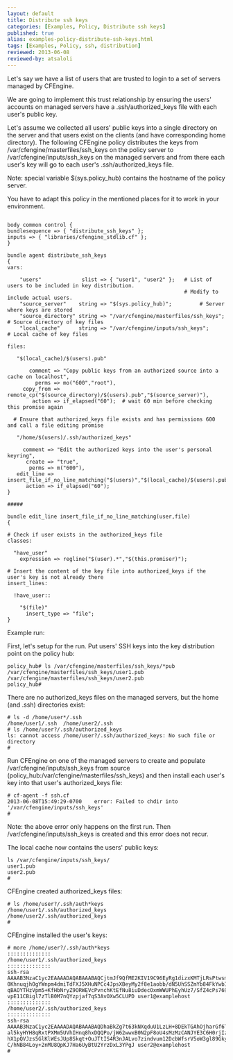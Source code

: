 ```yaml
---
layout: default
title: Distribute ssh keys
categories: [Examples, Policy, Distribute ssh keys]
published: true
alias: examples-policy-distribute-ssh-keys.html
tags: [Examples, Policy, ssh, distribution]
reviewed: 2013-06-08
reviewed-by: atsaloli
---
```


Let's say we have a list of users that are trusted
to login to a set of servers managed by CFEngine.

We are going to implement this trust relationship
by ensuring the users' accounts on managed servers
have a .ssh/authorized_keys file with each user's
public key.

Let's assume we collected all users' public keys
into a single directory on the server and that
users exist on the clients (and have corresponding
home directory).  The following CFEngine policy
distributes the keys from /var/cfengine/masterfiles/ssh_keys
on the policy server to /var/cfengine/inputs/ssh_keys
on the managed servers and from there each user's
key will go to each user's .ssh/authorized_keys file.

Note: special variable $(sys.policy_hub) contains
the hostname of the policy server.


You have to adapt this policy in the mentioned places for it to work in your environment.

```cf3

body common control {
bundlesequence => { "distribute_ssh_keys" };
inputs => { "libraries/cfengine_stdlib.cf" };
}

bundle agent distribute_ssh_keys
{
vars:

    "users"             slist => { "user1", "user2" };   # List of users to be included in key distribution.
                                                         # Modify to include actual users.
    "source_server"    string => "$(sys.policy_hub)";         # Server where keys are stored
    "source_directory" string => "/var/cfengine/masterfiles/ssh_keys"; # Source directory of key files
    "local_cache"      string => "/var/cfengine/inputs/ssh_keys";      # Local cache of key files

files:

   "$(local_cache)/$(users).pub"

       comment => "Copy public keys from an authorized source into a cache on localhost",
         perms => mo("600","root"),
     copy_from => remote_cp("$(source_directory)/$(users).pub","$(source_server)"),
        action => if_elapsed("60");  # wait 60 min before checking this promise again

  # Ensure that authorized_keys file exists and has permissions 600 and call a file editing promise

   "/home/$(users)/.ssh/authorized_keys"

     comment => "Edit the authorized keys into the user's personal keyring",
      create => "true",
       perms => m("600"),
   edit_line => insert_file_if_no_line_matching("$(users)","$(local_cache)/$(users).pub"),
      action => if_elapsed("60"); 
}

#####

bundle edit_line insert_file_if_no_line_matching(user,file)
{

# Check if user exists in the authorized_keys file
classes:

  "have_user"
    expression => regline("$(user).*","$(this.promiser)");

# Insert the content of the key file into authorized_keys if the user's key is not already there
insert_lines:

  !have_user::

    "$(file)"
      insert_type => "file";
}
```

Example run:

First, let's setup for the run. Put users' SSH keys into the key distribution point on the policy hub:

```
policy_hub# ls /var/cfengine/masterfiles/ssh_keys/*pub 
/var/cfengine/masterfiles/ssh_keys/user1.pub  /var/cfengine/masterfiles/ssh_keys/user2.pub
policy_hub# 
```

There are no authorized_keys files on the managed servers, but the home (and .ssh) directories exist:

```
# ls -d /home/user*/.ssh
/home/user1/.ssh  /home/user2/.ssh
# ls /home/user?/.ssh/authorized_keys  
ls: cannot access /home/user?/.ssh/authorized_keys: No such file or directory
#
```

Run CFEngine on one of the managed servers to create
and populate /var/cfengine/inputs/ssh_keys from source
(policy_hub:/var/cfengine/masterfiles/ssh_keys)
and then install each user's key into that user's
authorized_keys file:

```
# cf-agent -f ssh.cf
2013-06-08T15:49:29-0700    error: Failed to chdir into '/var/cfengine/inputs/ssh_keys'
#
```
Note: the above error only happens on the first run.  Then /var/cfengine/inputs/ssh_keys
is created and this error does not recur.

The local cache now contains the users' public keys:

```
ls /var/cfengine/inputs/ssh_keys/
user1.pub
user2.pub
#
```

CFEngine created authorized_keys files:

```
# ls /home/user?/.ssh/auth*keys
/home/user1/.ssh/authorized_keys
/home/user2/.ssh/authorized_keys
#
```

CFEngine installed the user's keys:

```
# more /home/user?/.ssh/auth*keys
::::::::::::::
/home/user1/.ssh/authorized_keys
::::::::::::::
ssh-rsa AAAAB3NzaC1yc2EAAAADAQABAAABAQCjtmJf9QfME2KIV19C96EyRg1dizxKMTjLRsPtwsmC2fRyA3fRFvpUVKApigDTNxF5nDqfgGtY9
0KhnuqjhOgYWnpm4dmiTdFXJ5XHuNPCc4JpsXBeyMy2f8e1aobb/dN5UhSSZmYb84FkYwbI/EkxJ46CmmOpOi6C5AjYfqwzshIGNgJS39hbtsUimc
qBAOYTHzVpm5+KfHbNryZ9ORWEVcPvnchKtEfNu8iuDdecOxmWWUPhEyhUz7/SfZ4cPs7692JcIX2XQCsvsGWS5JPiVXGDPCcLz7WNI2A7rohoC9f
vpE11CBigl7zTlB0M7nQYzpjaf7qS3AvOXw5CLUPD user1@examplehost
::::::::::::::
/home/user2/.ssh/authorized_keys
::::::::::::::
ssh-rsa AAAAB3NzaC1yc2EAAAADAQABAAABAQDhaBkZg7t63kNXqduU1LzLH+8DEkTGAhOjharGf6TMWL9fkWXS+Xjj2iD7KZgT2VBC9Hf8o+HhL
al5kyHYH8qRxtPXMm5UVhIHnq8hxDQQPo/jW62wwxB0N2pF8oU4sMzMzCANJYE3C6H0rjIzgloiCIkBwL21WoFhxZ145z7VoKTEf0ICRk2+xmCc2W
hX1pQVJzs5GlKlWEsJUp8Skqt+OuJTtIS4R3nJALvo7zindvum12DcbWfsrV5oW3gl89GkyDAdi1mWaqBmGX5qF5b19KaP4qdth61foUTR7NyHuCs
C/hNB84Loy+2nMU8QpKJ7Ha6UyBtU2YrzDxL3YPgJ user2@examplehost
#
```
